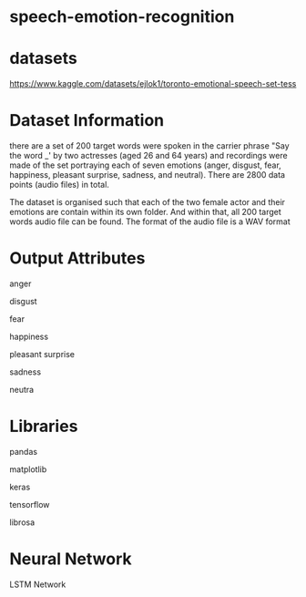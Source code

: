 # speech-emotion-recognition

# datasets

https://www.kaggle.com/datasets/ejlok1/toronto-emotional-speech-set-tess

# Dataset Information

there are a set of 200 target words were spoken in the carrier phrase "Say the word _' by two actresses (aged 26 and 64 years) and recordings were made of the set portraying each of seven emotions (anger, disgust, fear, happiness, pleasant surprise, sadness, and neutral). There are 2800 data points (audio files) in total.

The dataset is organised such that each of the two female actor and their emotions are contain within its own folder. And within that, all 200 target words audio file can be found. The format of the audio file is a WAV format

# Output Attributes
anger

disgust

fear

happiness

pleasant surprise

sadness

neutra

# Libraries
pandas

matplotlib

keras

tensorflow

librosa

# Neural Network

LSTM Network
